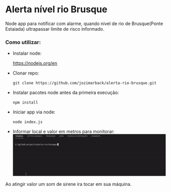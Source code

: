 # Alerta nível rio Brusque

Node app para notificar com alarme, quando nivel de rio de Brusque(Ponte Estaiada) ultrapassar limite de risco informado.

### Como utilizar:
- Instalar node:

    https://nodejs.org/en

- Clonar repo:
    ```shell
    git clone https://github.com/jozimarback/alerta-rio-brusque.git
    ```
- Instalar pacotes node antes da primeira execução:
    ```shell
    npm install
    ```
- Iniciar app via node:
    ```shell
    node index.js
    ```
- Informar local e valor em metros para monitorar:
![cmd-node](./docs/rodar_node.gif)

Ao atingir valor um som de sirene ira tocar em sua máquina.